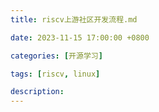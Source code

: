 ```yaml
---
title: riscv上游社区开发流程.md

date: 2023-11-15 17:00:00 +0800

categories: [开源学习]

tags: [riscv, linux]

description: 
---
```


